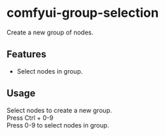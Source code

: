 # comfyui-group-selection

Create a new group of nodes.

## Features

- Select nodes in group.

## Usage

Select nodes to create a new group.  
Press Ctrl + 0-9  
Press 0-9 to select nodes in group.  